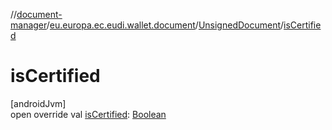 //[document-manager](../../../index.md)/[eu.europa.ec.eudi.wallet.document](../index.md)/[UnsignedDocument](index.md)/[isCertified](is-certified.md)

# isCertified

[androidJvm]\
open override val [isCertified](is-certified.md): [Boolean](https://kotlinlang.org/api/latest/jvm/stdlib/kotlin/-boolean/index.html)
